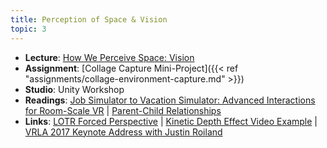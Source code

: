```yaml
---
title: Perception of Space & Vision
topic: 3
---
```

- **Lecture**: [How We Perceive Space: Vision](https://impr.hdyar.com/notes/perceivingSpaceVision.html)
- **Assignment**: [Collage Capture Mini-Project]({{< ref "assignments/collage-environment-capture.md" >}})
- **Studio**: Unity Workshop
- **Readings**: [Job Simulator to Vacation Simulator: Advanced Interactions for Room-Scale VR](https://www.youtube.com/watch?v=q83f3sdQBBc) | [Parent-Child Relationships](https://guidebook.hdyar.com/docs/unity/unity-fundamentals/parent-child-relationships/)
- **Links**: [LOTR Forced Perspective](https://www.youtube.com/watch?v=QWMFpxkGO_s) | [Kinetic Depth Effect Video Example](https://www.youtube.com/watch?v=mkhY5lANs-k) | [VRLA 2017 Keynote Address with Justin Roiland](https://www.youtube.com/watch?v=KPN5V7ZEcrQ)
